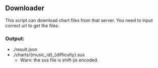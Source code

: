 ## Downloader
This script can download chart files from that server.
You need to input correct url to get the files.

### Output:
- ./result.json
- ./charts/{music_id}_{difficulty}.sus
  - Warn: the sus file is shift-jis encoded.